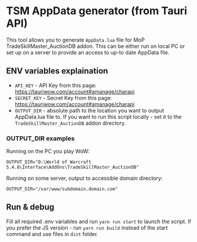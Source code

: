 # TSM AppData generator (from Tauri API)
This tool allows you to generate `AppData.lua` file for MoP TradeSkillMaster_AuctionDB addon.
This can be either run on local PC or set up on a server to provide an access to up-to date AppData file.

## ENV variables explaination

- `API_KEY` - API Key from this page: https://tauriwow.com/account#amanage/charapi
- `SECRET_KEY` - Secret Key from this page: https://tauriwow.com/account#amanage/charapi
- `OUTPUT_DIR` - absolute path to the location you want to output AppData.lua file to. If you want to run this script locally - set it to the `TradeSkillMaster_AuctionDB` addon directory. 

### OUTPUT_DIR examples

Running on the PC you play WoW:
```dotenv
OUTPUT_DIR="D:\World of Warcraft 5.4.8\Interface\AddOns\TradeSkillMaster_AuctionDB"
```
Running on some server, output to accessible domain directory:
```dotenv
OUTPUT_DIR="/var/www/subdomain.domain.com"
```

## Run & debug
Fill all required .env variables and run `yarn run start` to launch the script.
If you prefer the JS version - run `yarn run build` instead of the start command and use files in `dist` folder.
